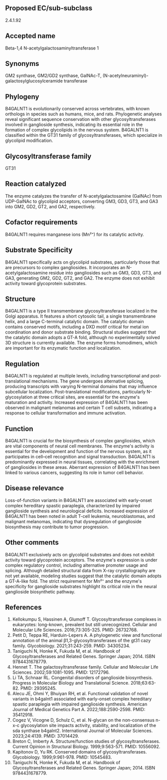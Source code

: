 ## Proposed EC/sub-subclass  
2.4.1.92  

## Accepted name  
Beta-1,4 N-acetylgalactosaminyltransferase 1  

## Synonyms  
GM2 synthase, GM2/GD2 synthase, GalNAc-T, (N-acetylneuraminyl)-galactosylglucosylceramide transferase  

## Phylogeny  
B4GALNT1 is evolutionarily conserved across vertebrates, with known orthologs in species such as humans, mice, and rats. Phylogenetic analyses reveal significant sequence conservation with other glycosyltransferases involved in ganglioside synthesis, indicating its essential role in the formation of complex glycolipids in the nervous system. B4GALNT1 is classified within the GT31 family of glycosyltransferases, which specialize in glycolipid modification.  

## Glycosyltransferase family  
GT31  

## Reaction catalyzed  
The enzyme catalyzes the transfer of N-acetylgalactosamine (GalNAc) from UDP-GalNAc to glycolipid acceptors, converting GM3, GD3, GT3, and GA3 into GM2, GD2, GT2, and GA2, respectively.  

## Cofactor requirements  
B4GALNT1 requires manganese ions (Mn²⁺) for its catalytic activity.  

## Substrate Specificity  
B4GALNT1 specifically acts on glycolipid substrates, particularly those that are precursors to complex gangliosides. It incorporates an N-acetylgalactosamine residue into gangliosides such as GM3, GD3, GT3, and GA3, generating GM2, GD2, GT2, and GA2. The enzyme does not exhibit activity toward glycoprotein substrates.  

## Structure  
B4GALNT1 is a type II transmembrane glycosyltransferase localized in the Golgi apparatus. It features a short cytosolic tail, a single transmembrane helix, and a large C-terminal catalytic domain. The catalytic domain contains conserved motifs, including a DXD motif critical for metal ion coordination and donor substrate binding. Structural studies suggest that the catalytic domain adopts a GT-A fold, although no experimentally solved 3D structure is currently available. The enzyme forms homodimers, which are important for its enzymatic function and localization.  

## Regulation  
B4GALNT1 is regulated at multiple levels, including transcriptional and post-translational mechanisms. The gene undergoes alternative splicing, producing transcripts with varying N-terminal domains that may influence subcellular localization. Post-translational modifications, particularly N-glycosylation at three critical sites, are essential for the enzyme's maturation and activity. Increased expression of B4GALNT1 has been observed in malignant melanomas and certain T cell subsets, indicating a response to cellular transformation and immune activation.  

## Function  
B4GALNT1 is crucial for the biosynthesis of complex gangliosides, which are vital components of neural cell membranes. The enzyme's activity is essential for the development and function of the nervous system, as it participates in cell–cell recognition and signal transduction. B4GALNT1 is predominantly expressed in neural tissues, correlating with the enrichment of gangliosides in these areas. Aberrant expression of B4GALNT1 has been linked to various cancers, suggesting its role in tumor cell behavior.  

## Disease relevance  
Loss-of-function variants in B4GALNT1 are associated with early-onset complex hereditary spastic paraplegia, characterized by impaired ganglioside synthesis and neurological deficits. Increased expression of B4GALNT1 has been noted in adult T-cell leukemia, neuroblastomas, and malignant melanomas, indicating that dysregulation of ganglioside biosynthesis may contribute to tumor progression.  

## Other comments  
B4GALNT1 exclusively acts on glycolipid substrates and does not exhibit activity toward glycoprotein acceptors. The enzyme's expression is under complex regulatory control, including alternative promoter usage and splicing. Although detailed structural data from X-ray crystallography are not yet available, modeling studies suggest that the catalytic domain adopts a GT-A-like fold. The strict requirement for Mn²⁺ and the enzyme's specificity for ganglioside substrates highlight its critical role in the neural ganglioside biosynthetic pathway.  

## References  
1. Kellokumpu S, Hassinen A, Glumoff T. Glycosyltransferase complexes in eukaryotes: long-known, prevalent but still unrecognized. Cellular and Molecular Life Sciences. 2016;73:305-325. PMID: 26732768.  
2. Petit D, Teppa RE, Harduin-Lepers A. A phylogenetic view and functional annotation of the animal β1,3-glycosyltransferases of the gt31 cazy family. Glycobiology. 2021;31:243-259. PMID: 34305234.  
3. Taniguchi N, Honke K, Fukuda M, et al. Handbook of Glycosyltransferases and Related Genes. Springer Japan; 2014. ISBN 9784431678779.  
4. Hennet T. The galactosyltransferase family. Cellular and Molecular Life Sciences. 2002;59:1081-1095. PMID: 12172796.  
5. Li TA, Schnaar RL. Congenital disorders of ganglioside biosynthesis. Progress in Molecular Biology and Translational Science. 2018;63:63-82. PMID: 29395245.  
6. Alecu JE, Ohmi Y, Bhuiyan RH, et al. Functional validation of novel variants in b4galnt1 associated with early-onset complex hereditary spastic paraplegia with impaired ganglioside synthesis. American Journal of Medical Genetics Part A. 2022;188:2590-2598. PMID: 35412918.  
7. Cogez V, Vicogne D, Schulz C, et al. N-glycan on the non-consensus n-x-c glycosylation site impacts activity, stability, and localization of the sda synthase b4galnt2. International Journal of Molecular Sciences. 2023;24:4139. PMID: 37014429.  
8. Breton C, Imberty A. Structure/function studies of glycosyltransferases. Current Opinion in Structural Biology. 1999;9:563-571. PMID: 10556092.  
9. Kapitonov D, Yu RK. Conserved domains of glycosyltransferases. Glycobiology. 1999;9:961-978. PMID: 10545483.  
10. Taniguchi N, Honke K, Fukuda M, et al. Handbook of Glycosyltransferases and Related Genes. Springer Japan; 2014. ISBN 9784431678779.